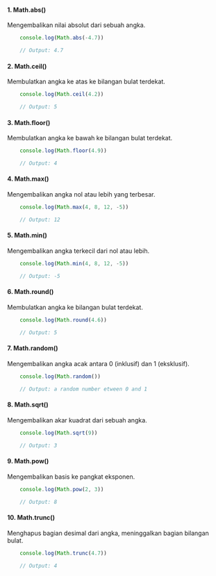 #### 1. Math.abs()
Mengembalikan nilai absolut dari sebuah angka.

```javascript
    console.log(Math.abs(-4.7))

    // Output: 4.7
```

#### 2. Math.ceil()
Membulatkan angka ke atas ke bilangan bulat terdekat.

```javascript
    console.log(Math.ceil(4.2))

    // Output: 5
```

#### 3. Math.floor()
Membulatkan angka ke bawah ke bilangan bulat terdekat.

```javascript
    console.log(Math.floor(4.9))

    // Output: 4
```

#### 4. Math.max()
Mengembalikan angka nol atau lebih yang terbesar.

```javascript
    console.log(Math.max(4, 8, 12, -5))

    // Output: 12
```

#### 5. Math.min()
Mengembalikan angka terkecil dari nol atau lebih.

```javascript
    console.log(Math.min(4, 8, 12, -5))

    // Output: -5
```

#### 6. Math.round()
Membulatkan angka ke bilangan bulat terdekat.

```javascript
    console.log(Math.round(4.6))

    // Output: 5
```

#### 7. Math.random()
Mengembalikan angka acak antara 0 (inklusif) dan 1 (eksklusif).

```javascript
    console.log(Math.random())

    // Output: a random number etween 0 and 1
```

#### 8. Math.sqrt()
Mengembalikan akar kuadrat dari sebuah angka.

```javascript
    console.log(Math.sqrt(9))

    // Output: 3
```

#### 9. Math.pow()
Mengembalikan basis ke pangkat eksponen.

```javascript
    console.log(Math.pow(2, 3))

    // Output: 8
```

#### 10. Math.trunc()
Menghapus bagian desimal dari angka, meninggalkan bagian bilangan bulat.

```javascript
    console.log(Math.trunc(4.7))

    // Output: 4
```